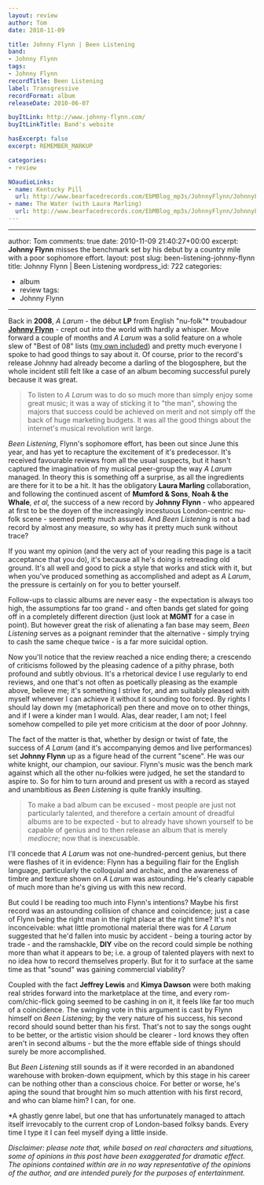 ```yaml
---
layout: review
author: Tom
date: 2010-11-09

title: Johnny Flynn | Been Listening
band:
- Johnny Flynn
tags:
- Johnny Flynn
recordTitle: Been Listening
label: Transgressive
recordFormat: album
releaseDate: 2010-06-07

buyItLink: http://www.johnny-flynn.com/
buyItLinkTitle: Band's website

hasExcerpt: false
excerpt: REMEMBER_MARKUP

categories:
- review

NOaudioLinks:
- name: Kentucky Pill
  url: http://www.bearfacedrecords.com/EbMBlog_mp3s/JohnnyFlynn/JohnnyFlynn_KentuckyPill.mp3
- name: The Water (with Laura Marling)
  url: http://www.bearfacedrecords.com/EbMBlog_mp3s/JohnnyFlynn/JohnnyFlynn_TheWater.mp3
---
```


---
author: Tom
comments: true
date: 2010-11-09 21:40:27+00:00
excerpt: <strong>Johnny Flynn</strong> misses the benchmark set by his debut by a
  country mile with a poor sophomore effort.
layout: post
slug: been-listening-johnny-flynn
title: Johnny Flynn | Been Listening
wordpress_id: 722
categories:
- album
- review
tags: 
- Johnny Flynn
---

Back in **2008**, _A Larum_ - the début **LP** from English "nu-folk"\* troubadour [**Johnny Flynn**](http://www.johnny-flynn.com/) - crept out into the world with hardly a whisper. Move forward a couple of months and _A Larum_ was a solid feature on a whole slew of "Best of 08" lists ([my own included](http://eatenbymonsters.wordpress.com/2008/12/)) and pretty much everyone I spoke to had good things to say about it. Of course, prior to the record's release Johnny had already become a darling of the blogosphere, but the whole incident still felt like a case of an album becoming successful purely because it was great.

> To listen to _A Larum_ was to do so much more than simply enjoy some great music; it was a way of sticking it to "the man", showing the majors that success could be achieved on merit and not simply off the back of huge marketing budgets. It was all the good things about the internet's musical revolution writ large.

_Been Listening_, Flynn's sophomore effort, has been out since June this year, and has yet to recapture the excitement of it's predecessor. It's received favourable reviews from all the usual suspects, but it hasn't captured the imagination of my musical peer-group the way _A Larum_ managed. In theory this is something off a surprise, as all the ingredients are there for it to be a hit. It has the obligatory **Laura Marling** collaboration, and following the continued ascent of **Mumford & Sons**, **Noah & the Whale**, _et al,_ the success of a new record by **Johnny Flynn** - who appeared at first to be the doyen of the increasingly incestuous London-centric nu-folk scene - seemed pretty much assured. And _Been Listening_ is not a bad record by almost any measure, so why has it pretty much sunk without trace?

If you want my opinion (and the very act of your reading this page is a tacit acceptance that you do), it's because all he's doing is retreading old ground. It's all well and good to pick a style that works and stick with it, but when you've produced something as accomplished and adept as _A Larum_, the pressure is certainly on for you to better yourself.

Follow-ups to classic albums are never easy - the expectation is always too high, the assumptions far too grand - and often bands get slated for going off in a completely different direction (just look at **MGMT** for a case in point). But however great the risk of alienating a fan base may seem, _Been Listening_ serves as a poignant reminder that the alternative - simply trying to cash the same cheque twice - is a far more suicidal option.

Now you'll notice that the review reached a nice ending there; a crescendo of criticisms followed by the pleasing cadence of a pithy phrase, both profound and subtly obvious. It's a rhetorical device I use regularly to end reviews, and one that's not often as poetically pleasing as the example above, believe me; it's something I strive for, and am suitably pleased with myself whenever I can achieve it without it sounding too forced. By rights I should lay down my (metaphorical) pen there and move on to other things, and if I were a kinder man I would. Alas, dear reader, I am not; I feel somehow compelled to pile yet more criticism at the door of poor Johnny.

The fact of the matter is that, whether by design or twist of fate, the success of _A Larum_ (and it's accompanying demos and live performances) set **Johnny Flynn** up as a figure head of the current "scene". He was our white knight, our champion, our saviour. Flynn's music was the bench mark against which all the other nu-folkies were judged, he set the standard to aspire to. So for him to turn around and present us with a record as stayed and unambitious as _Been Listening_ is quite frankly insulting.

> To make a bad album can be excused - most people are just not particularly talented, and therefore a certain amount of dreadful albums are to be expected - but to already have shown yourself to be capable of genius and to then release an album that is merely _mediocre_; now that is inexcusable.

I'll concede that _A Larum_ was not one-hundred-percent genius, but there were flashes of it in evidence: Flynn has a beguiling flair for the English language, particularly the colloquial and archaic, and the awareness of timbre and texture shown on _A Larum_ was astounding. He's clearly capable of much more than he's giving us with this new record.

But could I be reading too much into Flynn's intentions? Maybe his first record was an astounding collision of chance and coincidence; just a case of Flynn being the right man in the right place at the right time? It's not inconceivable: what little promotional material there was for _A Larum_ suggested that he'd fallen into music by accident - being a touring actor by trade - and the ramshackle, **DIY** vibe on the record could simple be nothing more than what it appears to be; i.e. a group of talented players with next to no idea how to record themselves properly. But for it to surface at the same time as that "sound" was gaining commercial viability?

Coupled with the fact **Jeffrey Lewis** and **Kimya Dawson** were both making real strides forward into the marketplace at the time, and every rom-com/chic-flick going seemed to be cashing in on it, it feels like far too much of a coincidence. The swinging vote in this argument is cast by Flynn himself on _Been Listening_; by the very nature of his success, his second record should sound better than his first. That's not to say the songs ought to be better, or the artistic vision should be clearer - lord knows they often aren't in second albums - but the the more effable side of things should surely be more accomplished.

But _Been Listening_ still sounds as if it were recorded in an abandoned warehouse with broken-down equipment, which by this stage in his career can be nothing other than a conscious choice. For better or worse, he's aping the sound that brought him so much attention with his first record, and who can blame him? I can, for one.

\*A ghastly genre label, but one that has unfortunately managed to attach itself irrevocably to the current crop of London-based folksy bands. Every time I type it I can feel myself dying a little inside.

_Disclaimer: please note that, while based on real characters and situations, some of opinions in this post have been exaggerated for dramatic effect. The opinions contained within are in no way representative of the opinions of the author, and are intended purely for the purposes of entertainment._
